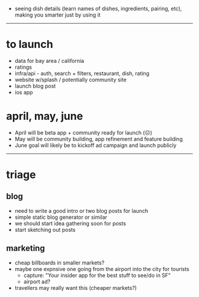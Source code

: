 - seeing dish details (learn names of dishes, ingredients, pairing, etc), making you smarter just by using it

---

# to launch

- data for bay area / california
- ratings
- infra/api - auth, search + filters, restaurant, dish, rating
- website w/splash / potentially community site
- launch blog post
- ios app

# april, may, june

- April will be beta app + community ready for launch (☹️)
- May will be community building, app refinement and feature building
- June goal will likely be to kickoff ad campaign and launch publicly

---

# triage

## blog

- need to write a good intro or two blog posts for launch
- simple static blog generator or similar
- we should start idea gathering soon for posts
- start sketching out posts

## marketing

- cheap billboards in smaller markets?
- maybe one expnsive one going from the airport into the city for tourists
  - capture: "Your insider app for the best stuff to see/do in SF"
  - airport ad?
- travellers may really want this (cheaper markets?)
